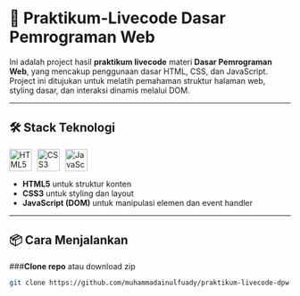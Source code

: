 # 🧪 Praktikum-Livecode Dasar Pemrograman Web

Ini adalah project hasil **praktikum livecode** materi **Dasar Pemrograman Web**, yang mencakup penggunaan dasar HTML, CSS, dan JavaScript.  
Project ini ditujukan untuk melatih pemahaman struktur halaman web, styling dasar, dan interaksi dinamis melalui DOM.

---

## 🛠️ Stack Teknologi

<div style="display: flex; align-items: center; gap: 10px;">
  <img src="https://img.icons8.com/color/48/html-5.png" alt="HTML5" width="40"/>
  <img src="https://img.icons8.com/color/48/css3.png" alt="CSS3" width="40"/>
  <img src="https://img.icons8.com/color/48/javascript.png" alt="JavaScript" width="40"/>
</div>

- **HTML5** untuk struktur konten  
- **CSS3** untuk styling dan layout  
- **JavaScript (DOM)** untuk manipulasi elemen dan event handler

---

## 📦 Cara Menjalankan

###**Clone repo** atau download zip
   
   ````bash
   git clone https://github.com/muhammadainulfuady/praktikum-livecode-dpw.git```
   
